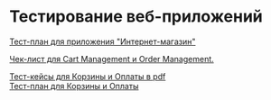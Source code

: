# Тестирование веб-приложений
[Тест-план для приложения "Интернет-магазин"](https://docs.google.com/spreadsheets/d/1T0KbtRfdSInz631rTWLagbYRech_zAaog8lCMOJHl7k/edit#gid=0)

[Чек-лист для Cart Management и Order Management.](https://docs.google.com/spreadsheets/d/1Eezj5-EhUAEb8hDYn9O_MSCtsF72aGGhv6cs1zzgn-M/edit#gid=0)

[Тест-кейсы для Корзины и Оплаты в pdf](https://github.com/Ilgamova/web/files/15349151/G7-2024-05-17_Liia.Ilgamova.pdf)  
[Тест-план для Корзины и Оплаты](https://app.qase.io/project/G7?previewMode=side&suite=173)
